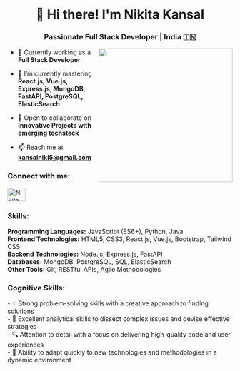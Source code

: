 <h1 align="center">👋 Hi there! I'm Nikita Kansal</h1>
<h3 align="center">Passionate Full Stack Developer | India 🇮🇳</h3>
<img src="https://mir-s3-cdn-cf.behance.net/project_modules/disp/601014116770475.6068beff4640a.gif" align="right" width="300">

- 🔭 Currently working as a **Full Stack Developer**

- 🌱 I’m currently mastering **React.js, Vue.js, Express.js, MongoDB, FastAPI, PostgreSQL, ElasticSearch**

- 🤝 Open to collaborate on **Innovative Projects with emerging techstack**

- 📫 Reach me at **kansalniki5@gmail.com**

<h3 align="left">Connect with me:</h3>
<p align="left">
  <a href="https://www.linkedin.com/in/nikita-kansal-7a5a5a165" target="_blank">
    <img align="center" src="https://raw.githubusercontent.com/rahuldkjain/github-profile-readme-generator/master/src/images/icons/Social/linked-in-alt.svg" alt="Nikita Kansal | LinkedIn" height="30" width="40" />
  </a>
</p>

<h3 align="left">Skills:</h3>
<p align="left">
  <b>Programming Languages:</b> JavaScript (ES6+), Python, Java
  <br>
  <b>Frontend Technologies:</b> HTML5, CSS3, React.js, Vue.js, Bootstrap, Tailwind CSS
  <br>
  <b>Backend Technologies:</b> Node.js, Express.js, FastAPI
  <br>
  <b>Databases:</b> MongoDB, PostgreSQL, SQL, ElasticSearch
  <br>
  <b>Other Tools:</b> Git, RESTful APIs, Agile Methodologies
</p>

<h3 align="left">Cognitive Skills:</h3>
<p align="left">
  - 💡 Strong problem-solving skills with a creative approach to finding solutions
  <br>
  - 🧠 Excellent analytical skills to dissect complex issues and devise effective strategies
  <br>
  - 🔍 Attention to detail with a focus on delivering high-quality code and user experiences
  <br>
  - 🚀 Ability to adapt quickly to new technologies and methodologies in a dynamic environment
</p>
